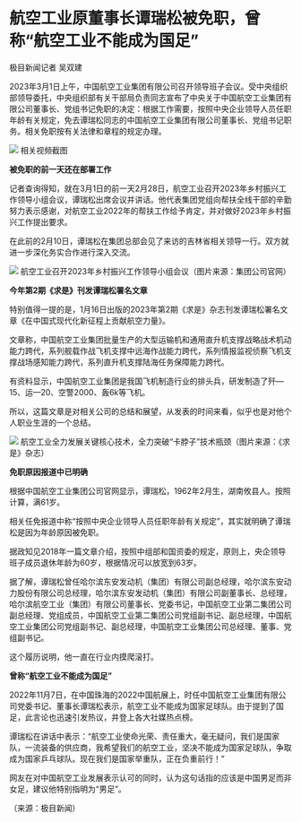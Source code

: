 # 航空工业原董事长谭瑞松被免职，曾称“航空工业不能成为国足”

极目新闻记者 吴双建

2023年3月1日上午，中国航空工业集团有限公司召开领导班子会议。受中央组织部领导委托，中央组织部有关干部局负责同志宣布了中央关于中国航空工业集团有限公司董事长、党组书记免职的决定：根据工作需要，按照中央企业领导人员任职年龄有关规定，免去谭瑞松同志的中国航空工业集团有限公司董事长、党组书记职务。相关免职按有关法律和章程的规定办理。

![](https://inews.gtimg.com/om_bt/Ou7jouj8YZQEzM2Wbpirs64iX7L7cPw1KPirG-ygy4jNIAA/1000)
相关视频截图

**被免职的前一天还在部署工作**

记者查询得知，就在3月1日的前一天2月28日，航空工业召开2023年乡村振兴工作领导小组会议，谭瑞松出席会议并讲话。他代表集团党组向帮扶全线干部的辛勤努力表示感谢，对航空工业2022年的帮扶工作给予肯定，并对做好2023年乡村振兴工作提出要求。

在此前的2月10日，谭瑞松在集团总部会见了来访的吉林省相关领导一行。双方就进一步深化务实合作进行深入交流。

![](https://inews.gtimg.com/om_bt/OF355AyFoGOkPHIi4y9b8dfdU2-zdijpijhkbseIFtMgAAA/1000)
航空工业召开2023年乡村振兴工作领导小组会议（图片来源：集团公司官网）

**今年第2期《求是》刊发谭瑞松署名文章**

特别值得一提的是，1月16日出版的2023年第2期《求是》杂志刊发谭瑞松署名文章《在中国式现代化新征程上贡献航空力量》。

文章称，中国航空工业集团批量生产的大型运输机和通用直升机支撑战略战术机动能力跨代，系列舰载作战飞机支撑中远海作战能力跨代，系列情报监视侦察飞机支撑战场感知能力跨代，系列直升机支撑陆海任务保障能力跨代。

有资料显示，中国航空工业集团是我国飞机制造行业的排头兵，研发制造了歼—15、运—20、空警2000、轰6k等飞机。

所以，这篇文章是对相关公司的总结和展望，从发表的时间来看，似乎也是对他个人职业生涯的一个总结。

![](https://inews.gtimg.com/om_bt/Onw1IgP-mPek6EeaubAjzAYCShY6Yzps5ybShipW7WO5YAA/1000)
航空工业全力发展关键核心技术，全力突破“卡脖子”技术瓶颈（图片来源：《求是》杂志）

**免职原因报道中已明确**

根据中国航空工业集团公司官网显示，谭瑞松，1962年2月生，湖南攸县人。按照计算，满61岁。

相关任免报道中称“按照中央企业领导人员任职年龄有关规定”，其实就明确了谭瑞松是因为年龄原因被免职。

据政知见2018年一篇文章介绍，按照中组部和国资委的规定，原则上，央企领导班子成员退休年龄为60岁，根据情况可以放宽到63岁。

据了解，谭瑞松曾任哈尔滨东安发动机（集团）有限公司副总经理，哈尔滨东安动力股份有限公司总经理，哈尔滨东安发动机（集团）有限公司副董事长、总经理，哈尔滨航空工业（集团）有限公司董事长、党委书记，中国航空工业第二集团公司副总经理、党组成员，中国航空工业第二集团公司党组副书记、副总经理，中国航空工业集团公司党组副书记、副总经理，中国航空工业集团公司总经理、董事、党组副书记。

这个履历说明，他一直在行业内摸爬滚打。

**曾称“航空工业不能成为国足”**

2022年11月7日，在中国珠海的2022中国航展上，时任中国航空工业集团有限公司党委书记、董事长谭瑞松表示，航空工业不能成为国家足球队。由于提到了国足，此言论也迅速引发热议，并登上各大社媒热点榜。

谭瑞松在讲话中表示：“航空工业使命光荣、责任重大，毫无疑问，我们是国家队，一流装备的供应商，我希望我们的航空工业，坚决不能成为国家足球队，争取成为国家乒乓球队。现在我们是国家举重队，正在负重前行！”

网友在对中国航空工业发展表示认可的同时，认为这句话指的应该是中国男足而非女足，建议他特别指明为“男足”。

（来源：极目新闻）

